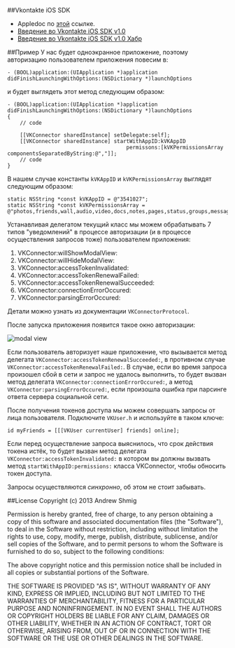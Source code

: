 ##Vkontakte iOS SDK

* Appledoc по [этой](https://github.com/AndrewShmig/Vkontakte-iOS-SDK/tree/master/Vkontakte%20iOS%20SDK_Project/VkontakteSDK_Source/docs) ссылке.
* [Введение во Vkontakte iOS SDK v1.0](http://developing-ios-apps-with-andrew-shmig.blogspot.ru/2013/06/vkontakte-ios-sdk-v10.html)
* [Введение во Vkontakte iOS SDK v1.0 Хабр](http://habrahabr.ru/post/184560/)

##Пример
У нас будет одноэкранное приложение, поэтому авторизацию пользователем приложения повесим в:
````
- (BOOL)application:(UIApplication *)application didFinishLaunchingWithOptions:(NSDictionary *)launchOptions
````

и будет выглядеть этот метод следующим образом:

````
- (BOOL)application:(UIApplication *)application didFinishLaunchingWithOptions:(NSDictionary *)launchOptions
{
    // code
    
    [[VKConnector sharedInstance] setDelegate:self];
    [[VKConnector sharedInstance] startWithAppID:kVKAppID
                                      permissons:[kVKPermissionsArray componentsSeparatedByString:@","]];
    // code
}
````

В нашем случае константы ````kVKAppID```` и ````kVKPermissionsArray```` выглядят следующим образом:

````
static NSString *const kVKAppID = @"3541027";
static NSString *const kVKPermissionsArray = @"photos,friends,wall,audio,video,docs,notes,pages,status,groups,messages";
````

Устанавливая делегатом текущий класс мы можем обрабатывать 7 типов "уведомлений" в процессе авторизации (и в процессе 
осуществления запросов тоже) пользователем приложения:

1. VKConnector:willShowModalView:
2. VKConnector:willHideModalView:
3. VKConnector:accessTokenInvalidated:
4. VKConnector:accessTokenRenewalFailed:
5. VKConnector:accessTokenRenewalSucceeded:
6. VKConnector:connectionErrorOccured:
7. VKConnector:parsingErrorOccured:

Детали можно узнать из документации ````VKConnectorProtocol````.

После запуска приложения появится такое окно авторизации:

![modal view](http://s1.ipicture.ru/uploads/20130627/RHRTb93X.png)

Если пользователь авторизует наше приложение, что вызывается метод делегата ````VKConnector:accessTokenRenewalSucceeded:````,
в противном случае ````VKConnector:accessTokenRenewalFailed:````.
В случае, если во время запроса произошел сбой в сети и запрос не удалось выполнить, то будет вызван метод делегата 
````VKConnector:connectionErrorOccured:````, а метод ````VKConnector:parsingErrorOccured:````, если произошла ошибка
при парсинге ответа сервера социальной сети.

После получения токенов доступа мы можем совершать запросы от лица пользователя.
Подключите ````VKUser.h```` и используйте в таком ключе:
````
id myFriends = [[[VKUser currentUser] friends] online];
````
Если перед осуществление запроса выяснилось, что срок действия токена истёк, то будет вызван метод делегата 
````VKConnector:accessTokenInvalidated:```` в котором вы должны вызвать метод ````startWithAppID:permissions:```` класса
VKConnector, чтобы обносить токен доступа.

Запросы осуществляются *синхронно*, об этом не стоит забывать.


##License
Copyright (c) 2013 Andrew Shmig

Permission is hereby granted, free of charge, to any person obtaining a copy
of this software and associated documentation files (the "Software"), to deal
in the Software without restriction, including without limitation the rights
to use, copy, modify, merge, publish, distribute, sublicense, and/or sell
copies of the Software, and to permit persons to whom the Software is
furnished to do so, subject to the following conditions:

The above copyright notice and this permission notice shall be included in
all copies or substantial portions of the Software.

THE SOFTWARE IS PROVIDED "AS IS", WITHOUT WARRANTY OF ANY KIND, EXPRESS OR
IMPLIED, INCLUDING BUT NOT LIMITED TO THE WARRANTIES OF MERCHANTABILITY,
FITNESS FOR A PARTICULAR PURPOSE AND NONINFRINGEMENT. IN NO EVENT SHALL THE
AUTHORS OR COPYRIGHT HOLDERS BE LIABLE FOR ANY CLAIM, DAMAGES OR OTHER
LIABILITY, WHETHER IN AN ACTION OF CONTRACT, TORT OR OTHERWISE, ARISING FROM,
OUT OF OR IN CONNECTION WITH THE SOFTWARE OR THE USE OR OTHER DEALINGS IN
THE SOFTWARE.
